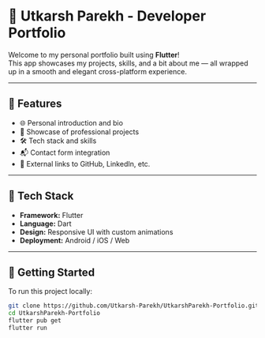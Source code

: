 # 🚀 Utkarsh Parekh - Developer Portfolio

Welcome to my personal portfolio built using **Flutter**!  
This app showcases my projects, skills, and a bit about me — all wrapped up in a smooth and elegant cross-platform experience.

---

## 📱 Features

- 🌐 Personal introduction and bio
- 💼 Showcase of professional projects
- 🛠️ Tech stack and skills
- 📬 Contact form integration
- 🔗 External links to GitHub, LinkedIn, etc.

---

## 🧰 Tech Stack

- **Framework:** Flutter
- **Language:** Dart
- **Design:** Responsive UI with custom animations
- **Deployment:** Android / iOS / Web

---


## 🔧 Getting Started

To run this project locally:

```bash
git clone https://github.com/Utkarsh-Parekh/UtkarshParekh-Portfolio.git
cd UtkarshParekh-Portfolio
flutter pub get
flutter run
